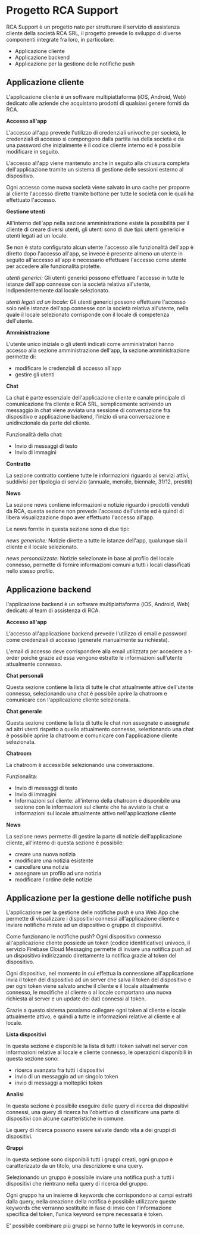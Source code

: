 # Progetto RCA Support

RCA Support è un progetto nato per strutturare il servizio di assistenza cliente della società RCA SRL, il progetto prevede lo sviluppo di diverse componenti integrate fra loro, in particolare:

 - Applicazione cliente
 - Applicazione backend
 - Applicazione per la gestione delle notifiche push
 
## Applicazione cliente

L'applicazione cliente è un software multipiattaforma (iOS, Android, Web) dedicato alle aziende che acquistano prodotti di qualsiasi genere forniti da RCA.

**Accesso all'app**

L'accesso all'app prevede l'utilizzo di credenziali univoche per società, le credenziali  di accesso si compongono dalla partita iva della società e da una password che inizialmente è il codice cliente interno ed è possibile modificare in seguito.

L'accesso all'app viene mantenuto anche in seguito alla chiusura completa dell'applicazione tramite un sistema di gestione delle sessioni esterno al dispositivo.

Ogni accesso come nuova società viene salvato in una cache per proporre al cliente l'accesso diretto tramite bottone per tutte le società con le quali ha effettuato l'accesso.

**Gestione utenti**

All'interno dell'app nella sezione amministrazione esiste la possibilità per il cliente di creare diversi utenti, gli utenti sono di due tipi: utenti generici e utenti legati ad un locale.

Se non è stato configurato alcun utente l'accesso alle funzionalità dell'app è diretto dopo l'accesso all'app, se invece è presente almeno un utente in seguito all'accesso all'app è necessario effettuare l'accesso come utente per accedere alle funzionalità protette.

*utenti generici:*
Gli utenti generici possono effettuare l'accesso in tutte le istanze dell'app connesse con la società relativa all'utente, indipendentemente dal locale selezionato. 

*utenti legati ad un locale:*
Gli utenti generici possono effettuare l'accesso solo nelle istanze dell'app connesse con la società relativa all'utente, nella quale il locale selezionato corrisponde con il locale di competenza dell'utente.

**Amministrazione**

L'utente unico iniziale o gli utenti indicati come amministratori hanno accesso alla sezione amministrazione dell'app, la sezione amministrazione permette di:
- modificare le credenziali di accesso all'app
- gestire gli utenti

**Chat**

La chat è parte essenziale dell'applicazione cliente e canale principale di comunicazione fra cliente e RCA SRL, semplicemente scrivendo un messaggio in chat viene avviata una sessione di conversazione fra dispositivo e applicazione backend, l'inizio di una conversazione e unidirezionale da parte del cliente.

Funzionalità della chat:
- Invio di messaggi di testo
- Invio di immagini

**Contratto**

La sezione contratto contiene tutte le informazioni riguardo ai servizi attivi, suddivisi per tipologia di servizio (annuale, mensile, biennale, 31/12, prestiti)

**News**

La sezione news contiene informazioni e notizie riguardo i prodotti venduti da RCA, questa sezione non prevede l'accesso dell'utente ed è quindi di libera visualizzazione dopo aver effettuato l'accesso all'app.

Le news fornite in questa sezione sono di due tipi: 

*news generiche:*
Notizie dirette a tutte le istanze dell'app, qualunque sia il cliente e il locale selezionato. 

*news personalizzate:*
Notizie selezionate in base al profilo del locale connesso, permette di fornire informazioni comuni a tutti i locali classificati nello stesso profilo. 


## Applicazione backend

l'applicazione backend è un software multipiattaforma (iOS, Android, Web) dedicato al team di assistenza di RCA.

**Accesso all'app**

L'accesso all'applicazione backend prevede l'utilizzo di email e password come credenziali di accesso (generate manualmente su richiesta).

L'email di accesso deve corrispondere alla email utilizzata per accedere a t-order poichè grazie ad essa vengono estratte le informazioni sull'utente attualmente connesso.

**Chat personali**

Questa sezione contiene la lista di tutte le chat attualmente attive dell'utente connesso, selezionando una chat è possibile aprire la chatroom e comunicare con l'applicazione cliente selezionata.

**Chat generale**

Questa sezione contiene la lista di tutte le chat non assegnate o assegnate ad altri utenti rispetto a quello attualmento connesso, selezionando una chat è possibile aprire la chatroom e comunicare con l'applicazione cliente selezionata.

**Chatroom**

La chatroom è accessibile selezionando una conversazione.

Funzionalita:
- Invio di messaggi di testo
- Invio di immagini
- Informazioni sul cliente: all'interno della chatroom è disponibile una sezione con le informazioni sul cliente che ha avviato la chat e informazioni sul locale attualmente attivo nell'applicazione cliente

**News**

La sezione news permette di gestire la parte di notizie dell'applicazione cliente, all'interno di questa sezione è possibile:
- creare una nuova notizia
- modificare una notizia esistente
- cancellare una notizia
- assegnare un profilo ad una notizia
- modificare l'ordine delle notizie


## Applicazione per la gestione delle notifiche push

L'applicazione per la gestione delle notifiche push è una Web App che permette di visualizzare i dispositivi connessi all'applicazione cliente e inviare notifiche mirate ad un dispositivo o gruppo di dispositivi.

Come funzionano le notifiche push?
Ogni dispositivo connesso all'applicazione cliente possiede un token (codice identificativo) univoco, il servizio Firebase Cloud Messaging permette di inviare una notifica push ad un dispositivo indirizzando direttamente la notifica grazie al token del dispositivo. 

Ogni dispositivo, nel momento in cui effettua la connessione all'applicazione invia il token del dispositivo ad un server che salva il token del dispositivo e per ogni token viene salvato anche il cliente e il locale attualmente connesso, le modifiche al cliente o al locale comportano una nuova richiesta al server e un update dei dati connessi al token. 

Grazie a questo sistema possiamo collegare ogni token al cliente e locale attualmente attivo, e quindi a tutte le informazioni relative al cliente e al locale.

**Lista dispositivi**

In questa sezione è disponibile la lista di tutti i token salvati nel server con informazioni relative al locale e cliente connesso, le operazioni disponibili in questa sezione sono:
- ricerca avanzata fra tutti i dispositivi
- invio di un messaggio ad un singolo token
- invio di messaggi a molteplici token

**Analisi**

In questa sezione è possibile eseguire delle query di ricerca dei dispositivi connessi, una query di ricerca ha l'obiettivo di classificare una parte di dispositivi con alcune caratteristiche in comune. 

Le query di ricerca possono essere salvate dando vita a dei gruppi di dispositivi.

**Gruppi**

In questa sezione sono disponibili tutti i gruppi creati, ogni gruppo è caratterizzato da un titolo, una descrizione e una query.

Selezionando un gruppo è possibile inviare una notifica push a tutti i dispositivi che rientrano nella query di ricerca del gruppo.

Ogni gruppo ha un insieme di keywords che corrispondono ai campi estratti dalla query, nella creazione della notifica è possibile utilizzare queste keywords che verranno sostituite in fase di invio con l'informazione specifica del token, l'unica keyword sempre necessaria è token. 

E' possibile combinare più gruppi se hanno tutte le keywords in comune.





